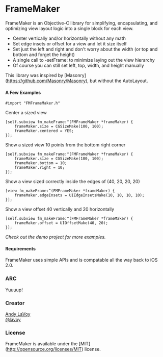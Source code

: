 # FrameMaker

FrameMaker is an Objective-C library for simplifying, encapsulating, and optimizing view layout logic into a single block for each view.

- Center vertically and/or horizontally without any math
- Set edge insets or offset for a view and let it size itself
- Set just the left and right and don't worry about the width (or top and bottom and forget the height)
- A single call to -setFrame: to minimize laying out the view hierarchy
- Of course you can still set left, top, width, and height manually

This library was inspired by [Masonry] (https://github.com/Masonry/Masonry), but without the AutoLayout.

#### A Few Examples

```objc
#import "FMFrameMaker.h"
```
Center a sized view
```objc
[self.subview fm_makeFrame:^(FMFrameMaker *frameMaker) {
	frameMaker.size = CGSizeMake(100, 100);
	frameMaker.centered = YES;
}];
```
Show a sized view 10 points from the bottom right corner
```objc
[self.subview fm_makeFrame:^(FMFrameMaker *frameMaker) {
	frameMaker.size = CGSizeMake(100, 100);
	frameMaker.bottom = 10;
	frameMaker.right = 10;
}];
```
Show a view sized correctly inside the edges of (40, 20, 20, 20)
```objc
[view fm_makeFrame:^(FMFrameMaker *frameMaker) {
	frameMaker.edgeInsets = UIEdgeInsetsMake(10, 10, 10, 10);
}];
```
Show a view offset 40 vertically and 20 horizontally
```objc
[self.subview fm_makeFrame:^(FMFrameMaker *frameMaker) {
	frameMaker.offset = UIOffsetMake(40, 20);
}];
```

*Check out the demo project for more examples.*


#### Requirements

FrameMaker uses simple APIs and is compatable all the way back to iOS 2.0.

### ARC

Yuuuup!

### Creator

[Andy LaVoy](http://github.com/lavoy)  
[@lavoy](https://twitter.com/lavoy)

### License

FrameMaker is available under the [MIT] (http://opensource.org/licenses/MIT) license.